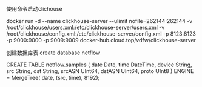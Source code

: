 使用命令启动clichouse

docker run -d --name clickhouse-server --ulimit nofile=262144:262144 -v /root/clickhouse/users.xml:/etc/clickhouse-server/users.xml -v /root/clickhouse/config.xml:/etc/clickhouse-server/config.xml -p 8123:8123 -p 9000:9000 -p 9009:9009 docker-hub.cloud.top/vdfw/clickhouse-server


创建数据库表
create database netflow

CREATE TABLE netflow.samples
(
    date Date,
    time DateTime,
    device String,
    src String,
    dst String,
    srcASN UInt64,
    dstASN UInt64,
    proto UInt8
) ENGINE = MergeTree( date, (src, time), 8192);